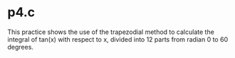 # p4.c
This practice shows the use of the trapezodial method to calculate the integral of tan(x) with respect to x, divided into 12 parts from radian 0 to 60 degrees.